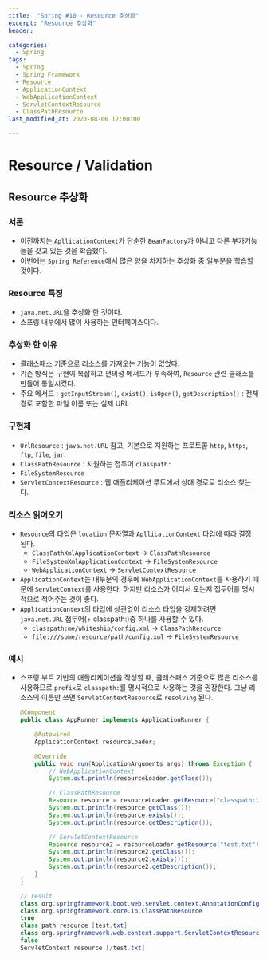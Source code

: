 ```yaml
---
title:  "Spring #10 - Resource 추상화"
excerpt: "Resource 추상화"
header:

categories:
  - Spring
tags:
  - Spring
  - Spring Framework
  - Resource
  - ApplicationContext
  - WebApplicationContext
  - ServletContextResource
  - ClassPathResource
last_modified_at: 2020-08-06 17:00:00

---
```


# Resource / Validation

## Resource 추상화

### 서론

- 이전까지는 `ApllicationContext`가 단순한 `BeanFactory`가 아니고 다른 부가기능들을 갖고 있는 것을 학습했다.
- 이번에는 `Spring Reference`에서 많은 양을 차지하는 추상화 중 일부분을 학습할 것이다.

### Resource 특징

- `java.net.URL`을 추상화 한 것이다.
- 스프링 내부에서 많이 사용하는 인터페이스이다.

### 추상화 한 이유

- 클래스패스 기준으로 리소스를 가져오는 기능이 없었다.
- 기존 방식은 구현이 복잡하고 편의성 메서드가 부족하여, `Resource` 관련 클래스를 만들어 통일시켰다.
- 주요 메서드 : `getInputStream()`, `exist()`, `isOpen()`, `getDescription()` : 전체 경로 포함한 파일 이름 또는 실제 URL

### 구현체

- `UrlResource` : `java.net.URL` 참고, 기본으로 지원하는 프로토콜 `http`, `https`, `ftp`, `file`, `jar`.
- `ClassPathResource` : 지원하는 접두어 `classpath:`
- `FileSystemResource`
- `ServletContextResource` : 웹 애플리케이션 루트에서 상대 경로로 리소스 찾는다.

### 리소스 읽어오기

- `Resource`의 타입은 `location` 문자열과 `ApllicationContext` 타입에 따라 결정 된다.
  - `ClassPathXmlApplicationContext` -> `ClassPathResource`
  - `FileSystemXmlApplicationContext` -> `FileSystemResource`
  - `WebApplicationContext` -> `ServletContextResource`
- `ApplicationContext`는 대부분의 경우에 `WebApplicationContext`를 사용하기 떄문에 `ServletContext`를 사용한다. 하지만 리소스가 어디서 오는지 접두어를 명시적으로 적어주는 것이 좋다.
- `ApplicationContext`의 타입에 상관없이 리소스 타입을 강제하려면 `java.net.URL` 접두어(+ classpath:)중 하나를 사용할 수 있다.
  - `classpath:me/whiteship/config.xml` -> `ClassPathResource`
  - `file:///some/resource/path/config.xml` -> `FileSystemResource`

### 예시

- 스프링 부트 기반의 애플리케이션을 작성할 때, 클래스패스 기준으로 많은 리소스를 사용하므로 `prefix`로 `classpath:`를 명시적으로 사용하는 것을 권장한다. 그냥 리소스의 이름만 쓰면 `ServletContextResource`로 `resolving` 된다.

  ```java
  @Component
  public class AppRunner implements ApplicationRunner {
  
      @Autowired
      ApplicationContext resourceLoader;
  
      @Override
      public void run(ApplicationArguments args) throws Exception {
          // WebApplicationContext
          System.out.println(resourceLoader.getClass());
  
          // ClassPathResource
          Resource resource = resourceLoader.getResource("classpath:test.txt");
          System.out.println(resource.getClass());
          System.out.println(resource.exists());
          System.out.println(resource.getDescription());
  
          // ServletContextResource
          Resource resource2 = resourceLoader.getResource("test.txt");
          System.out.println(resource2.getClass());
          System.out.println(resource2.exists());
          System.out.println(resource2.getDescription());
      }
  }
  ```

  ```java
  // result
  class org.springframework.boot.web.servlet.context.AnnotationConfigServletWebServerApplicationContext
  class org.springframework.core.io.ClassPathResource
  true
  class path resource [test.txt]
  class org.springframework.web.context.support.ServletContextResource
  false
  ServletContext resource [/test.txt]
  ```

